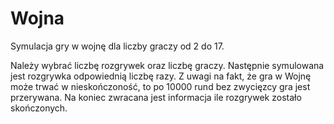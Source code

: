 # Wojna
 Symulacja gry w wojnę dla liczby graczy od 2 do 17.
 
Należy wybrać liczbę rozgrywek oraz liczbę graczy. 
Następnie symulowana jest rozgrywka odpowiednią liczbę razy. 
Z uwagi na fakt, że gra w Wojnę może trwać w nieskończoność, to po 10000 rund bez zwycięzcy gra jest przerywana. 
Na koniec zwracana jest informacja ile rozgrywek zostało skończonych.
